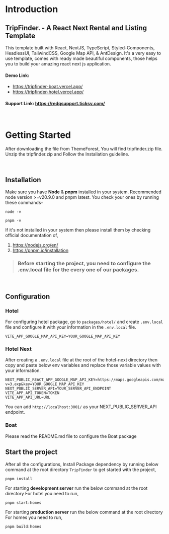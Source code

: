 # Introduction

## TripFinder. - A React Next Rental and Listing Template

This template built with React, NextJS, TypeScript, Styled-Components, HeadlessUI, TailwindCSS, Google Map API, & AntDesign. It's a very easy to use template, comes with ready made beautiful components, those helps you to build your amazing react next js application.

#### Demo Link:

- https://tripfinder-boat.vercel.app/
- https://tripfinder-hotel.vercel.app/

#### Support Link: https://redqsupport.ticksy.com/

<br>

# Getting Started

After downloading the file from ThemeForest, You will find tripfinder.zip file. Unzip the tripfinder.zip and Follow the Installation guideline.

<br>

## Installation

Make sure you have **Node** & **pnpm** installed in your system. Recommended node version >=v20.9.0 and pnpm latest. You check your ones by running these commands-

```
node -v

pnpm -v
```

If it's not installed in your system then please install them by checking official documentation of,

1. https://nodejs.org/en/
2. https://pnpm.io/installation

> ### Before starting the project, you need to configure the .env.local file for the every one of our packages.

<br/>

## Configuration

### Hotel

For configuring hotel package, go to `packages/hotel/` and create `.env.local` file and configure it with your information in the `.env.local` file.

```
VITE_APP_GOOGLE_MAP_API_KEY=YOUR_GOOGLE_MAP_API_KEY
```

### Hotel Next

After creating a `.env.local` file at the root of the hotel-next directory then copy and paste below env variables and replace those variable values with your information.

```
NEXT_PUBLIC_REACT_APP_GOOGLE_MAP_API_KEY=https://maps.googleapis.com/maps/api/js?v=3.exp&key=YOUR_GOOGLE_MAP_API_KEY
NEXT_PUBLIC_SERVER_API=YOUR_SERVER_API_ENDPOINT
VITE_APP_API_TOKEN=TOKEN
VITE_APP_API_URL=URL
```

You can add `http://localhost:3001/` as your NEXT_PUBLIC_SERVER_API endpoint.

### Boat

Please read the README.md file to configure the Boat package

## Start the project

After all the configurations, Install Package dependency by running below command at the root directory `TripFinder` to get started with the project,

```
pnpm install
```

For starting **development server** run the below command at the root directory
For hotel you need to run,

```
pnpm start:homes
```

For starting **production server** run the below command at the root directory
For homes you need to run,

```
pnpm build:homes
```
